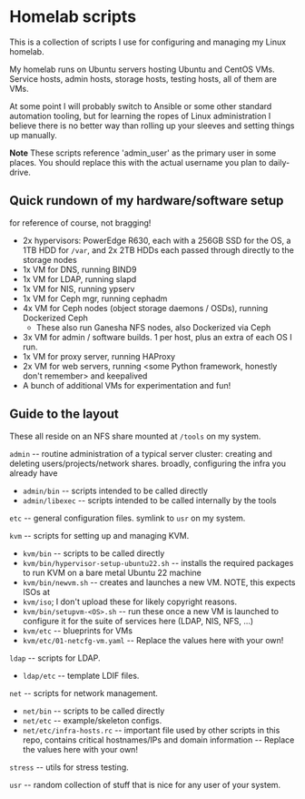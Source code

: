 # Homelab scripts

This is a collection of scripts I use for configuring and managing my Linux homelab.

My homelab runs on Ubuntu servers hosting Ubuntu and CentOS VMs. Service hosts, admin
hosts, storage hosts, testing hosts, all of them are VMs.

At some point I will probably switch to Ansible or some other standard automation
tooling, but for learning the ropes of Linux administration I believe there is no better
way than rolling up your sleeves and setting things up manually.

**Note** These scripts reference 'admin_user' as the primary user in some places. You
should replace this with the actual username you plan to daily-drive.

## Quick rundown of my hardware/software setup
for reference of course, not bragging!

- 2x hypervisors: PowerEdge R630, each with a 256GB SSD for the OS, a 1TB HDD for `/var`,
  and 2x 2TB HDDs each passed through directly to the storage nodes
- 1x VM for DNS, running BIND9
- 1x VM for LDAP, running slapd
- 1x VM for NIS, running ypserv
- 1x VM for Ceph mgr, running cephadm
- 4x VM for Ceph nodes (object storage daemons / OSDs), running Dockerized Ceph
  - These also run Ganesha NFS nodes, also Dockerized via Ceph
- 3x VM for admin / software builds. 1 per host, plus an extra of each OS I run.
- 1x VM for proxy server, running HAProxy
- 2x VM for web servers, running <some Python framework, honestly don't remember> and
keepalived
- A bunch of additional VMs for experimentation and fun!


## Guide to the layout

These all reside on an NFS share mounted at `/tools` on my system.

`admin` -- routine administration of a typical server cluster: creating and deleting
users/projects/network shares. broadly, configuring the infra you already have
- `admin/bin` -- scripts intended to be called directly
- `admin/libexec` -- scripts intended to be called internally by the tools

`etc` -- general configuration files. symlink to `usr` on my system.

`kvm` -- scripts for setting up and managing KVM.
- `kvm/bin` -- scripts to be called directly
- `kvm/bin/hypervisor-setup-ubuntu22.sh` -- installs the required packages to run KVM on a
bare metal Ubuntu 22 machine
- `kvm/bin/newvm.sh` -- creates and launches a new VM. NOTE, this expects ISOs at
- `kvm/iso`; I don't upload these for likely copyright reasons.
- `kvm/bin/setupvm-<OS>.sh` -- run these once a new VM is launched to configure it for the
suite of services here (LDAP, NIS, NFS, ...)
- `kvm/etc` -- blueprints for VMs
- `kvm/etc/01-netcfg-vm.yaml` -- Replace the values here with your own!

`ldap` -- scripts for LDAP.
- `ldap/etc` -- template LDIF files.

`net` -- scripts for network management.
- `net/bin` -- scripts to be called directly
- `net/etc` -- example/skeleton configs.
- `net/etc/infra-hosts.rc` -- important file used by other scripts in this repo, contains
critical hostnames/IPs and domain information -- Replace the values here with your own!

`stress` -- utils for stress testing.

`usr` -- random collection of stuff that is nice for any user of your system.

